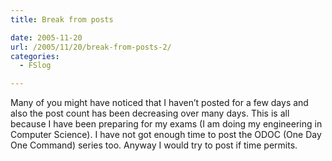 ```yaml
---
title: Break from posts

date: 2005-11-20
url: /2005/11/20/break-from-posts-2/
categories:
  - FSlog

---
```

Many of you might have noticed that I haven&#8217;t posted for a few days and also the post count has been decreasing over many days. This is all because I have been preparing for my exams (I am doing my engineering in Computer Science). I have not got enough time to post the ODOC (One Day One Command) series too. Anyway I would try to post if time permits.